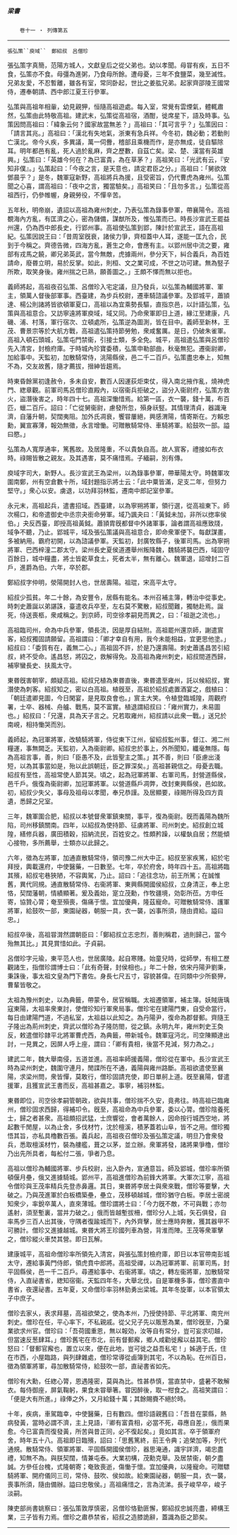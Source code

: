 

##### 梁書
　　`卷十一 ‧ 列傳第五`

* * *

`張弘策``庾域``　鄭紹叔　呂僧珍`

張弘策字真簡，范陽方城人，文獻皇后之從父弟也。幼以孝聞。母甞有疾，五日不食，弘策亦不食。母彊為進粥，乃食母所餘。遭母憂，三年不食鹽菜，幾至滅性。兄弟友愛，不忍暫離，雖各有室，常同卧起，世比之姜肱兄弟。起家齊邵陵王國常侍，遷奉朝請、西中郎江夏王行參軍。

弘策與高祖年相軰，幼見親狎，恒隨高祖遊處。每入室，常覺有雲煙氣，體輒肅然，弘策由此特敬高祖。建武末，弘策從高祖宿，酒酣，徙席星下，語及時事。弘策因問高祖曰：「緯象云何？國家故當無恙？」高祖曰：「其可言乎？」弘策因曰：「請言其兆。」高祖曰：「漢北有失地氣，浙東有急兵祥。今冬初，魏必動；若動則亡漢北。帝今乆疾，多異議，萬一伺釁，稽部且乘機而作，是亦無成，徒自驅除耳。明年都邑有亂，死人過於亂麻，齊之歷數，自茲亡矣。梁、楚、漢當有英雄興。」弘策曰：「英雄今何在？為已富貴，為在草茅？」高祖笑曰：「光武有云，『安知非僕』。」弘策起曰：「今夜之言，是天意也，請定君臣之分。」高祖曰：「舅欲效鄧晨乎？」是冬，魏軍寇新野，高祖將兵為援，且受密旨，仍代曹虎為雍州。弘策聞之心喜，謂高祖曰：「夜中之言，獨當驗矣。」高祖笑曰：「且勿多言。」弘策從高祖西行，仍參帷幄，身親勞役，不憚辛苦。

五年秋，明帝崩，遺詔以高祖為雍州刺史，乃表弘策為錄事參軍，帶襄陽令。高祖覩海內方亂，有匡濟之心，密為儲備，謀猷所及，惟弘策而已。時長沙宣武王罷益州還，仍為西中郎長史，行郢州事。高祖使弘策到郢，陳計於宣武王，語在高祖紀。弘策因說王曰：「昔周室旣衰，諸侯力爭，齊桓蓋中人耳，遂能一匡九合，民到于今稱之。齊德告微，四海方亂，蒼生之命，會應有主。以郢州居中流之要，雍部有戎馬之饒，卿兄弟英武，當今無敵，虎據兩州，參分天下，糾合義兵，為百姓請命，廢昬立明，易於反掌。如此，則桓、文之業可成，不世之功可建。無為竪子所欺，取笑身後。雍州揣之已熟，願善圖之。」王頗不懌而無以拒也。

義師將起，高祖夜召弘策、呂僧珍入宅定議，旦乃發兵，以弘策為輔國將軍、軍主，領萬人督後部軍事。西臺建，為步兵校尉，遷車騎諮議參軍。及郢城平，蕭頴達、楊公則諸將皆欲頓軍夏口，高祖以為宜乘勢長驅，直指京邑，以計語弘策，弘策與高祖意合。又訪寧遠將軍庾域，域又同。乃命衆軍即日上道，緣江至建康，凡磯、浦、村落，軍行宿次、立頓處所，弘策逆為圖測，皆在目中。義師至新林，王茂、曹景宗等於大航方戰，高祖遣弘策持節勞勉，衆咸奮厲。是日，仍破朱雀軍。高祖入頓石頭城，弘策屯門禁衞，引接士類，多全免。城平，高祖遣弘策與呂僧珍先入清宮，封檢府庫。于時城內珍寶委積，弘策申勒部曲，秋毫無犯。遷衞尉卿，加給事中。天監初，加散騎常侍，洮陽縣侯，邑二千二百戶。弘策盡忠奉上，知無不為，交友故舊，隨才薦拔，搢紳皆趨焉。

時東昏餘黨初逢赦令，多未自安，數百人因運荻炬束仗，得入南北掖作亂，燒神虎門、緫章觀。前軍司馬呂僧珍直殿內，以宿衞兵拒破之，盜分入衞尉府，弘策方救火，盜潛後害之，時年四十七。高祖深慟惜焉。給第一區，衣一襲，錢十萬，布百匹，蠟二百斤。詔曰：「亡從舅衞尉，慮發所忽，殞身祅竪。其情理清貞，器識淹濟，自藩升朝，契闊夷阻。加外氏凋衰，饗甞屢絕，興感渭陽，情寄斯在。方賴忠勳，翼宣寡薄，報効無徵，永言增慟。可贈散騎常侍、車騎將軍。給鼓吹一部。謚曰愍。」

弘策為人寬厚通率，篤舊故。及居隆重，不以貴埶自高。故人賔客，禮接如布衣時。祿賜皆散之親友。及其遇害，莫不痛惜焉。子緬嗣，別有傳。

庾域字司大，新野人。長沙宣武王為梁州，以為錄事參軍，帶華陽太守。時魏軍攻圍南鄭，州有空倉數十所，域封題指示將士云：「此中粟皆滿，足支二年，但努力堅守。」衆心以安。虜退，以功拜羽林監，遷南中郎記室參軍。

永元末，高祖起兵，遣書招域。西臺建，以為寧朔將軍，領行選，從高祖東下。師次楊口，和帝遣御史中丞宗夬銜命勞軍。域乃諷夬曰：「黃鉞未加，非所以揔率侯伯。」夬反西臺，即授高祖黃鉞。蕭頴胄旣都督中外諸軍事，論者謂高祖應致牋，域争不聽，乃止。郢城平，域及張弘策議與高祖意合，即命衆軍便下。每獻謀畫，多被納用。霸府初開，以為諮議參軍。天監初，封廣牧縣子，後軍司馬。出為寧朔將軍、巴西梓潼二郡太守。梁州長史夏侯道遷舉州叛降魏，魏騎將襲巴西，域固守百餘日，城中糧盡，將士皆齕草食土，死者太半，無有離心。魏軍退，詔增封二百戶，進爵為伯。六年，卒於郡。

鄭紹叔字仲明，滎陽開封人也，世居壽陽。祖琨，宋高平太守。

紹叔少孤貧。年二十餘，為安豐令，居縣有能名。本州召補主簿，轉治中從事史。時刺史蕭誕以弟諶誅，臺遣收兵卒至，左右莫不驚散，紹叔聞難，獨馳赴焉。誕死，侍送喪柩，衆咸稱之。到京師，司空徐孝嗣見而異之，曰：「祖逖之流也。」

高祖臨司州，命為中兵參軍，領長流，因是厚自結附。高祖罷州還京師，謝遣賔客，紹叔獨固請願留。高祖謂曰：「卿才幸自有用，我今未能相益，宜更思他塗。」紹叔曰：「委質有在，義無二心。」高祖固不許，於是乃還壽陽。刺史蕭遙昌苦引紹叔，終不受命。遙昌怒，將囚之，救解得免。及高祖為雍州刺史，紹叔間道西歸，補寧蠻長史、扶風太守。

東昬旣害朝宰，頗疑高祖。紹叔兄植為東昬直後，東昬遣至雍州，託以候紹叔，實潛使為刺客。紹叔知之，密以白高祖。植旣至，高祖於紹叔處置酒宴之，戲植曰：「朝廷遣卿見圖，今日閑宴，是見取良會也。」賔主大笑。令植登臨城隍，周觀府署，士卒、器械、舟艫、戰馬，莫不富實。植退謂紹叔曰：「雍州實力，未易圖也。」紹叔曰：「兄還，具為天子言之。兄若取雍州，紹叔請以此衆一戰。」送兄於南峴，相持慟哭而別。

義師起，為冠軍將軍，改驍騎將軍，侍從東下江州，留紹叔監州事，督江、湘二州糧運，事無闕乏。天監初，入為衞尉卿。紹叔忠於事上，外所聞知，纖毫無隱。每為高祖言事，善，則曰「臣愚不及，此皆聖主之策。」其不善，則曰「臣慮出淺短，以為其事當如是，殆以此誤朝廷，臣之罪深矣。」高祖甚親信之。母憂去職。紹叔有至性，高祖常使人節其哭。頃之，起為冠軍將軍、右軍司馬，封營道縣侯，邑千戶。俄復為衞尉卿，加冠軍將軍。以營道縣戶凋弊，改封東興縣侯，邑如故。初，紹叔少失父，事母及祖母以孝聞，奉兄恭謹。及居顯要，祿賜所得及四方貢遺，悉歸之兄室。

三年，魏軍圍合肥，紹叔以本號督衆軍鎮東關，事平，復為衞尉。旣而義陽為魏所陷，司州移鎮關南。四年，以紹叔為使持節、征虜將軍、司州刺史。紹叔創立城隍，繕修兵器，廣田積穀，招納流民，百姓安之。性頗矜躁，以權埶自居；然能傾心接物，多所薦舉，士類亦以此歸之。

六年，徵為左將軍，加通直散騎常侍，領司豫二州大中正。紹叔至家疾篤，紹於宅拜授，輿載還府，中使醫藥，一日數至。七年，卒於府舍，時年四十五。高祖將臨其殯，紹叔宅巷狹陋，不容輿駕，乃止。詔曰：「追往念功，前王所篤；在誠惟舊，異代同規。通直散騎常侍、右衞將軍、東興縣開國侯紹叔，立身清正，奉上忠恪，契闊藩朝，情績顯著。爰及義始，寔立茂勳，作牧疆境，効彰所莅。方申任寄，協贊心膂；奄至殞喪，傷痛于懷。宜加優典，隆茲寵命。可贈散騎常侍、護軍將軍，給鼓吹一部，東園祕器，朝服一具，衣一襲，凶事所須，隨由資給。謚曰忠。」

紹叔卒後，高祖甞潸然謂朝臣曰：「鄭紹叔立志忠烈，善則稱君，過則歸己，當今殆無其比。」其見賞惜如此。子貞嗣。

呂僧珍字元瑜，東平范人也，世居廣陵。起自寒賤。始童兒時，從師學，有相工歷觀諸生，指僧珍謂博士曰：「此有奇聲，封侯相也。」年二十餘，依宋丹陽尹劉秉，秉誅後，事太祖文皇為門下書佐。身長七尺五寸，容貌甚偉。在同類中少所褻狎，曹輩皆敬之。

太祖為豫州刺史，以為典籤，帶蒙令，居官稱職。太祖遷領軍，補主簿。妖賊唐瑀寇東陽，太祖率衆東討，使僧珍知行軍衆局事。僧珍宅在建陽門東，自受命當行，每日由建陽門道，不過私室，太祖益以此知之。為丹陽尹，復命為郡督郵。齊隨王子隆出為荊州刺史，齊武以僧珍為子隆防閤，從之鎮。永明九年，雍州刺史王奐反，敕遣僧珍隷平北將軍曹虎西，為典籤，帶新城令。魏軍寇沔北，司空陳顯達出討，一見異之，因屏人呼上座，謂曰：「卿有貴相，後當不見減，努力為之。」

建武二年，魏大舉南侵，五道並進。高祖率師援義陽，僧珍從在軍中。長沙宣武王時為梁州刺史，魏圍守連月，閒諜所在不通，義陽與雍州路斷。高祖欲遣使至襄陽，求梁州問，衆皆憚，莫敢行，僧珍固請充使，即日單舸上道。旣至襄陽，督遣援軍，且獲宣武王書而反，高祖甚嘉之。事寧，補羽林監。

東昬即位，司空徐孝嗣管朝政，欲與共事，僧珍揣不久安，竟弗往。時高祖已臨雍州，僧珍固求西歸，得補卭令。旣至，高祖命為中兵參軍，委以心膂。僧珍陰養死士，歸之者甚衆。高祖頗招武猛，士庶響從，會者萬餘人，因命按行城西空地，將起數千閒屋，以為止舍，多伐材竹，沈於檀溪，積茅蓋若山阜，皆不之用。僧珍獨悟其旨，亦私具櫓數百張。義兵起，高祖夜召僧珍及張弘策定議，明旦乃會衆發兵，悉取檀溪材竹，裝為艛艦，葺之以茅，並立辦。衆軍將發，諸將果爭櫓，僧珍乃出先所具者，每舩付二張，爭者乃息。

高祖以僧珍為輔國將軍、步兵校尉，出入卧內，宣通意旨。師及郢城，僧珍率所領頓偃月壘，俄又進據騎城。郢州平，高祖進僧珍為前鋒大將軍。大軍次江寧，高祖令僧珍與王茂率精兵先登赤鼻邏。其日，東昬將李居士與衆來戰，僧珍等要擊，大破之。乃與茂進軍於白板橋築壘，壘立，茂移頓越城，僧珍猶守白板。李居士密覘知衆少，率銳卒萬人，直來薄城。僧珍謂將士曰：「今力旣不敵，不可與戰；亦勿遙射，須至塹裏，當并力破之。」俄而皆越塹拔柵，僧珍分人上城，矢石俱發，自率馬步三百人出其後，守隅者復踰城而下，內外齊擊，居士應時奔散，獲其器甲不可勝計。僧珍又進據越城。東昬大將王珍國列車為營，背淮而陣。王茂等衆軍擊之，僧珍縱火車焚其營。即日瓦解。

建康城平，高祖命僧珍率所領先入清宮，與張弘策封檢府庫，即日以本官帶南彭城太守，遷給事黃門侍郎，領虎賁中郎將。高祖受禪，以為冠軍將軍、前軍司馬，封平固縣侯，邑一千二百戶。尋遷給事中、右衞將軍。頃之，轉左衞將軍，加散騎常侍，入直祕書省，緫知宿衞。天監四年冬，大舉北伐，自是軍機多事，僧珍晝直中書省，夜還祕書。五年夏，又命僧珍率羽林勁勇出梁城。其年冬旋軍，以本官領太子中庶子。

僧珍去家乆，表求拜墓，高祖欲榮之，使為本州，乃授使持節、平北將軍、南兖州刺史。僧珍在任，平心率下，不私親戚。從父兄子先以販葱為業，僧珍旣至，乃棄業欲求州官。僧珍曰：「吾荷國重恩，無以報効，汝等自有常分，豈可妄求叨越，但當速反葱肆耳。」僧珍舊宅在市北，前有督郵廨，鄉人咸勸徙廨以益其宅。僧珍怒曰：「督郵官廨也，置立以來，便在此地，豈可徙之益吾私宅！」姊適于氏，住在市西，小屋臨路，與列肆雜處，僧珍常導從鹵簿到其宅，不以為恥。在州百日，徵為領軍將軍，尋加散騎常侍，給鼓吹一部，直祕書省如先。

僧珍有大勳，任緫心膂，恩遇隆密，莫與為比。性甚恭慎，當直禁中，盛暑不敢解衣。每侍御座，屏氣鞠躬，果食未甞舉箸。甞因醉後，取一柑食之。高祖笑謂曰：「便是大有所進。」祿俸之外，又月給錢十萬；其餘賜賚不絕於時。

十年，疾病，車駕臨幸，中使醫藥，日有數四。僧珍語親舊曰：「吾昔在蒙縣，熱病發黃，當時必謂不濟，主上見語，『卿有富貴相，必當不死，尋應自差』，俄而果愈。今已富貴而復發黃，所苦與昔正同，必不復起矣。」竟如其言。卒于領軍府舍，時年五十八。高祖即日臨殯，詔曰：「思舊篤終，前王令典；追榮加等，列代通規。散騎常侍、領軍將軍、平固縣開國侯僧珍，器思淹通，識宇詳濟，竭忠盡禮，知無不為。與朕契闊，情兼屯泰。大業初構，茂勳克舉。及居禁衞，朝夕盡誠。方參任台槐，式隆朝寄；奄致喪逝，傷慟于懷。宜加優典，以隆寵命。可贈驃騎將軍、開府儀同三司，常侍、鼓吹、侯如故。給東園祕器，朝服一具，衣一襲，喪事所須，隨由備辦。謚曰忠敬侯。」高祖痛惜之，言為流涕。長子峻早卒，峻子淡嗣。

陳吏部尚書姚察曰：張弘策敦厚慎密，呂僧珍恪勤匪懈，鄭紹叔忠誠亮盡，締構王業，三子皆有力焉。僧珍之肅恭禁省，紹叔之造膝詭辭，蓋識為臣之節矣。

* * *

